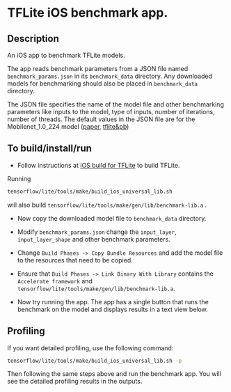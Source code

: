 # TFLite iOS benchmark app.

## Description

An iOS app to benchmark TFLite models.

The app reads benchmark parameters from a JSON file named `benchmark_params.json`
in its `benchmark_data` directory. Any downloaded models for benchmarking should
also be placed in `benchmark_data` directory.

The JSON file specifies the name of the model file and other benchmarking
parameters like inputs to the model, type of inputs, number of iterations,
number of threads. The default values in the JSON file are for the
Mobilenet_1.0_224 model
([paper](https://arxiv.org/pdf/1704.04861.pdf),
[tflite&pb](https://storage.googleapis.com/download.tensorflow.org/models/mobilenet_v1_2018_02_22/mobilenet_v1_1.0_224.tgz))

## To build/install/run

-   Follow instructions at
    [iOS build for TFLite](https://github.com.cnpmjs.org/tensorflow/tensorflow/blob/master/tensorflow/lite/g3doc/guide/build_ios.md)
    to build TFLite.

Running

```bash
tensorflow/lite/tools/make/build_ios_universal_lib.sh
```

will also build `tensorflow/lite/tools/make/gen/lib/benchmark-lib.a` .

- Now copy the downloaded model file to `benchmark_data` directory.

- Modify `benchmark_params.json` change the `input_layer`, `input_layer_shape`
and other benchmark parameters.

- Change `Build Phases -> Copy Bundle Resources` and add the model file to the
resources that need to be copied.

- Ensure that `Build Phases -> Link Binary With Library` contains the
`Accelerate framework` and `tensorflow/lite/tools/make/gen/lib/benchmark-lib.a`.

- Now try running the app. The app has a single button that runs the benchmark
  on the model and displays results in a text view below.

## Profiling

If you want detailed profiling, use the following command:

```bash
tensorflow/lite/tools/make/build_ios_universal_lib.sh -p
```

Then following the same steps above and run the benchmark app. You will see the
detailed profiling results in the outputs.
